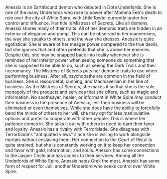 Anessix is an Earthbound demon who debuted in Dota Underlords. She is one of the many Underlords who rose to power after Momma Eeb's death to rule over the city of White Spire, with Little Revtel currently under her control and influence. Her title is Mistress of Secrets.
Like all demons, Anessix shares many of their traits.
All of her demonic traits are hidden in an exterior of elegance and pomp. This can be observed in her mannerisms, the way she speaks to others, and the way she dresses.
Anessix is quite egotistical. She is aware of her meager power compared to the true devils, but she ignores that and often pretends that she is above her enemies. Despite this, she may be snapped back into reality whenever she is reminded of her inferior power when seeing someone do something that she is supposed to be able to do, such as seeing the Dark Trolls and their necromancy.
The Mistress of Secrets puts her demonic traits to use when performing business. After all, psychopaths are common in the field of business. She is resourceful, cunning, and Machiavellian in her line of business. As the Mistress of Secrets, she makes it so that she is the sole monopoly of the products and services that she offers, such as magic and information. No soothsayer, healer, or informant in White Spire may conduct their business in the presence of Anessix, lest their business will be eliminated or even themselves.
While she does have the ability to forcefully bend the minds of others to her will, she may opt for less manipulative options and prefer to cooperate with other people. This is where her patience comes in. She talks it out with others in need to earn their favor and loyalty.
Anessix has a rivalry with Terrorblade. She disagrees with Terrorblade's "antiquated views" since she is willing to work alongside mortals without enslaving them.
Her connection to the Court of Ristul is quite strained, but she is constantly working on it to keep her connection and favor with gold, information, and souls.
Anessix has some connections to the Jasper Circle and has access to their services.
Among all the Underlords of White Spire, Anessix hates Grek the most.
Anessix has some form of respect for Jull, another Underlord who seeks control over White Spire.


